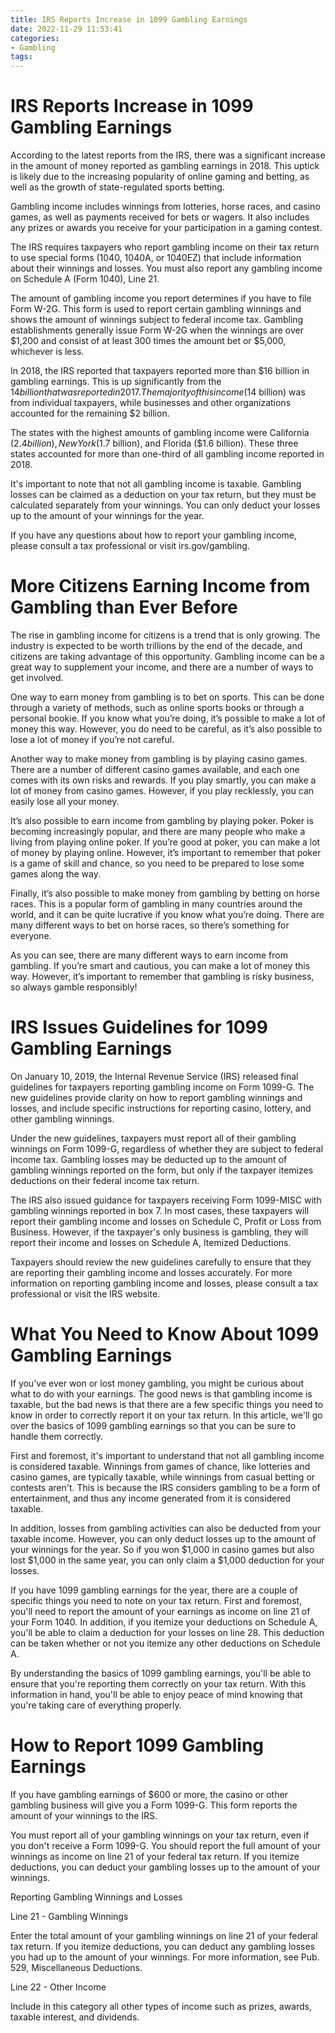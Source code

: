 ```yaml
---
title: IRS Reports Increase in 1099 Gambling Earnings
date: 2022-11-29 11:53:41
categories:
- Gambling
tags:
---
```



#  IRS Reports Increase in 1099 Gambling Earnings

According to the latest reports from the IRS, there was a significant increase in the amount of money reported as gambling earnings in 2018. This uptick is likely due to the increasing popularity of online gaming and betting, as well as the growth of state-regulated sports betting.

Gambling income includes winnings from lotteries, horse races, and casino games, as well as payments received for bets or wagers. It also includes any prizes or awards you receive for your participation in a gaming contest.

The IRS requires taxpayers who report gambling income on their tax return to use special forms (1040, 1040A, or 1040EZ) that include information about their winnings and losses. You must also report any gambling income on Schedule A (Form 1040), Line 21.

The amount of gambling income you report determines if you have to file Form W-2G. This form is used to report certain gambling winnings and shows the amount of winnings subject to federal income tax. Gambling establishments generally issue Form W-2G when the winnings are over $1,200 and consist of at least 300 times the amount bet or $5,000, whichever is less.

In 2018, the IRS reported that taxpayers reported more than $16 billion in gambling earnings. This is up significantly from the $14 billion that was reported in 2017. The majority of this income ($14 billion) was from individual taxpayers, while businesses and other organizations accounted for the remaining $2 billion.

The states with the highest amounts of gambling income were California ($2.4 billion), New York ($1.7 billion), and Florida ($1.6 billion). These three states accounted for more than one-third of all gambling income reported in 2018.

It's important to note that not all gambling income is taxable. Gambling losses can be claimed as a deduction on your tax return, but they must be calculated separately from your winnings. You can only deduct your losses up to the amount of your winnings for the year.

If you have any questions about how to report your gambling income, please consult a tax professional or visit irs.gov/gambling.

#  More Citizens Earning Income from Gambling than Ever Before

The rise in gambling income for citizens is a trend that is only growing. The industry is expected to be worth trillions by the end of the decade, and citizens are taking advantage of this opportunity. Gambling income can be a great way to supplement your income, and there are a number of ways to get involved.

One way to earn money from gambling is to bet on sports. This can be done through a variety of methods, such as online sports books or through a personal bookie. If you know what you’re doing, it’s possible to make a lot of money this way. However, you do need to be careful, as it’s also possible to lose a lot of money if you’re not careful.

Another way to make money from gambling is by playing casino games. There are a number of different casino games available, and each one comes with its own risks and rewards. If you play smartly, you can make a lot of money from casino games. However, if you play recklessly, you can easily lose all your money.

It’s also possible to earn income from gambling by playing poker. Poker is becoming increasingly popular, and there are many people who make a living from playing online poker. If you’re good at poker, you can make a lot of money by playing online. However, it’s important to remember that poker is a game of skill and chance, so you need to be prepared to lose some games along the way.

Finally, it’s also possible to make money from gambling by betting on horse races. This is a popular form of gambling in many countries around the world, and it can be quite lucrative if you know what you’re doing. There are many different ways to bet on horse races, so there’s something for everyone.

As you can see, there are many different ways to earn income from gambling. If you’re smart and cautious, you can make a lot of money this way. However, it’s important to remember that gambling is risky business, so always gamble responsibly!

#  IRS Issues Guidelines for 1099 Gambling Earnings

On January 10, 2019, the Internal Revenue Service (IRS) released final guidelines for taxpayers reporting gambling income on Form 1099-G. The new guidelines provide clarity on how to report gambling winnings and losses, and include specific instructions for reporting casino, lottery, and other gambling winnings.

Under the new guidelines, taxpayers must report all of their gambling winnings on Form 1099-G, regardless of whether they are subject to federal income tax. Gambling losses may be deducted up to the amount of gambling winnings reported on the form, but only if the taxpayer itemizes deductions on their federal income tax return.

The IRS also issued guidance for taxpayers receiving Form 1099-MISC with gambling winnings reported in box 7. In most cases, these taxpayers will report their gambling income and losses on Schedule C, Profit or Loss from Business. However, if the taxpayer's only business is gambling, they will report their income and losses on Schedule A, Itemized Deductions.

Taxpayers should review the new guidelines carefully to ensure that they are reporting their gambling income and losses accurately. For more information on reporting gambling income and losses, please consult a tax professional or visit the IRS website.

#  What You Need to Know About 1099 Gambling Earnings

If you've ever won or lost money gambling, you might be curious about what to do with your earnings. The good news is that gambling income is taxable, but the bad news is that there are a few specific things you need to know in order to correctly report it on your tax return. In this article, we'll go over the basics of 1099 gambling earnings so that you can be sure to handle them correctly.

First and foremost, it's important to understand that not all gambling income is considered taxable. Winnings from games of chance, like lotteries and casino games, are typically taxable, while winnings from casual betting or contests aren't. This is because the IRS considers gambling to be a form of entertainment, and thus any income generated from it is considered taxable.

In addition, losses from gambling activities can also be deducted from your taxable income. However, you can only deduct losses up to the amount of your winnings for the year. So if you won $1,000 in casino games but also lost $1,000 in the same year, you can only claim a $1,000 deduction for your losses.

If you have 1099 gambling earnings for the year, there are a couple of specific things you need to note on your tax return. First and foremost, you'll need to report the amount of your earnings as income on line 21 of your Form 1040. In addition, if you itemize your deductions on Schedule A, you'll be able to claim a deduction for your losses on line 28. This deduction can be taken whether or not you itemize any other deductions on Schedule A.

By understanding the basics of 1099 gambling earnings, you'll be able to ensure that you're reporting them correctly on your tax return. With this information in hand, you'll be able to enjoy peace of mind knowing that you're taking care of everything properly.

#  How to Report 1099 Gambling Earnings

If you have gambling earnings of $600 or more, the casino or other gambling business will give you a Form 1099-G. This form reports the amount of your winnings to the IRS.

You must report all of your gambling winnings on your tax return, even if you don't receive a Form 1099-G. You should report the full amount of your winnings as income on line 21 of your federal tax return. If you itemize deductions, you can deduct your gambling losses up to the amount of your winnings.

Reporting Gambling Winnings and Losses

Line 21 - Gambling Winnings 

Enter the total amount of your gambling winnings on line 21 of your federal tax return. If you itemize deductions, you can deduct any gambling losses you had up to the amount of your winnings. For more information, see Pub. 529, Miscellaneous Deductions. 

Line 22 - Other Income 

Include in this category all other types of income such as prizes, awards, taxable interest, and dividends.